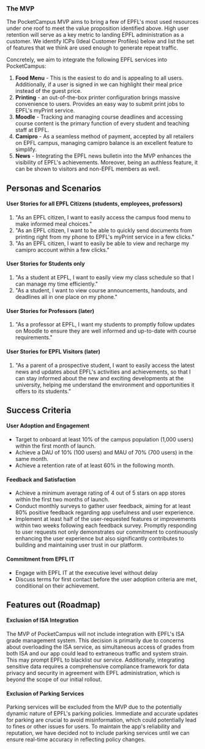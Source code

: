 ### The MVP

The PocketCampus MVP aims to bring a few of EPFL's most used resources under one roof to meet the value proposition identified above. High user retention will serve as a key metric to landing EPFL administration as a customer. We identify ICPs (Ideal Customer Profiles) below and list the set of features that we think are used enough to generate repeat traffic.

Concretely, we aim to integrate the following EPFL services into PocketCampus:

1. **Food Menu** - This is the easiest to do and is appealing to all users. Additionally, if a user is signed in we can highlight their meal price instead of the guest price.
2. **Printing** - an out-of-the-box printer configuration brings massive convenience to users. Provides an easy way to submit print jobs to EPFL's myPrint service.
3. **Moodle** - Tracking and managing course deadlines and accessing course content is the primary function of every student and teaching staff at EPFL.
4. **Camipro** - As a seamless method of payment, accepted by all retailers on EPFL campus, managing camipro balance is an excellent feature to simplify.
5. **News** - Integrating the EPFL news bulletin into the MVP enhances the visibility of EPFL's achievements. Moreover, being an authless feature, it can be shown to visitors and non-EPFL members as well.

## Personas and Scenarios

#### User Stories for all EPFL Citizens (students, employees, professors)

1. "As an EPFL citizen, I want to easily access the campus food menu to make informed meal choices."
2. "As an EPFL citizen, I want to be able to quickly send documents from printing right from my phone to EPFL's myPrint service in a few clicks."
3. "As an EPFL citizen, I want to easily be able to view and recharge my camipro account within a few clicks."

#### User Stories for Students only

1. "As a student at EPFL, I want to easily view my class schedule so that I can manage my time efficiently."
2. "As a student, I want to view course announcements, handouts, and deadlines all in one place on my phone."

#### User Stories for Professors (later)

1. "As a professor at EPFL, I want my students to promptly follow updates on Moodle to ensure they are well informed and up-to-date with course requirements."

#### User Stories for EPFL Visitors (later)

1. "As a parent of a prospective student, I want to easily access the latest news and updates about EPFL's activities and achievements, so that I can stay informed about the new and exciting developments at the university, helping me understand the environment and opportunities it offers to its students."

## Success Criteria

#### User Adoption and Engagement

- Target to onboard at least 10% of the campus population (1,000 users) within the first month of launch.
- Achieve a DAU of 10% (100 users) and MAU of 70% (700 users) in the same month.
- Achieve a retention rate of at least 60% in the following month.

#### Feedback and Satisfaction

- Achieve a minimum average rating of 4 out of 5 stars on app stores within the first two months of launch.
- Conduct monthly surveys to gather user feedback, aiming for at least 80% positive feedback regarding app usefulness and user experience.
- Implement at least half of the user-requested features or improvements within two weeks following each feedback survey. Promptly responding to user requests not only demonstrates our commitment to continuously enhancing the user experience but also significantly contributes to building and maintaining user trust in our platform.

#### Commitment from EPFL IT

- Engage with EPFL IT at the executive level without delay
- Discuss terms for first contact before the user adoption criteria are met, conditional on their achievement.

## Features out (Roadmap)

#### Exclusion of ISA Integration

The MVP of PocketCampus will not include integration with EPFL's ISA grade management system. This decision is primarily due to concerns about overloading the ISA service, as simultaneous access of grades from both ISA and our app could lead to extraneous traffic and system strain. This may prompt EPFL to blacklist our service. Additionally, integrating sensitive data requires a comprehensive compliance framework for data privacy and security in agreement with EPFL administration, which is beyond the scope of our initial rollout.

#### Exclusion of Parking Services

Parking services will be excluded from the MVP due to the potentially dynamic nature of EPFL's parking policies. Immediate and accurate updates for parking are crucial to avoid misinformation, which could potentially lead to fines or other issues for users. To maintain the app's reliability and reputation, we have decided not to include parking services until we can ensure real-time accuracy in reflecting policy changes.